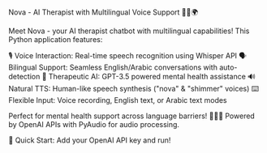Nova - AI Therapist with Multilingual Voice Support 🤖💬🌍

Meet Nova - your AI therapist chatbot with multilingual capabilities! This Python application features:

🎙️ Voice Interaction: Real-time speech recognition using Whisper API
🗣️ Bilingual Support: Seamless English/Arabic conversations with auto-detection
🧠 Therapeutic AI: GPT-3.5 powered mental health assistance
🔊 Natural TTS: Human-like speech synthesis ("nova" & "shimmer" voices)
⌨️ Flexible Input: Voice recording, English text, or Arabic text modes

Perfect for mental health support across language barriers! 👩‍⚕️💚
Powered by OpenAI APIs with PyAudio for audio processing.

🚀 Quick Start: Add your OpenAI API key and run!
